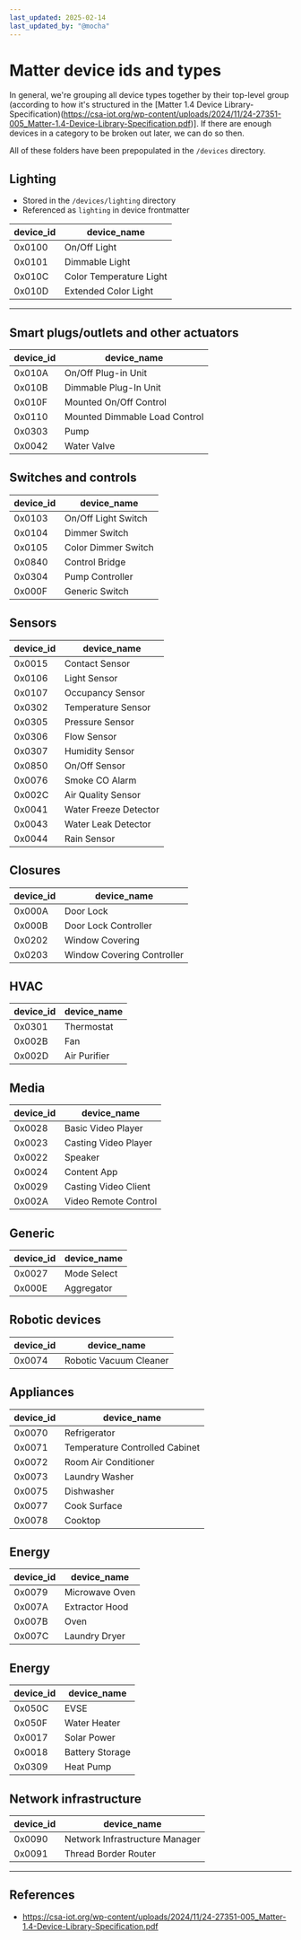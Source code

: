 ```yaml
---
last_updated: 2025-02-14
last_updated_by: "@mocha"
---
```


# Matter device ids and types

In general, we're grouping all device types together by their top-level group (according to how it's structured in the [Matter 1.4 Device Library-Specification)(https://csa-iot.org/wp-content/uploads/2024/11/24-27351-005_Matter-1.4-Device-Library-Specification.pdf)]. If there are enough devices in a category to be broken out later, we can do so then.

All of these folders have been prepopulated in the `/devices` directory.

## Lighting
- Stored in the `/devices/lighting` directory
- Referenced as `lighting` in device frontmatter

| device_id | device_name |
| ---       | ---         |
| 0x0100    | On/Off Light |
| 0x0101    | Dimmable Light |
| 0x010C    | Color Temperature Light |
| 0x010D    | Extended Color Light |

---

## Smart plugs/outlets and other actuators
| device_id | device_name |
| ---       | ---         |
| 0x010A    | On/Off Plug-in Unit |
| 0x010B    | Dimmable Plug-In Unit |
| 0x010F    | Mounted On/Off Control |
| 0x0110    | Mounted Dimmable Load Control |
| 0x0303    | Pump |
| 0x0042    | Water Valve |

## Switches and controls
| device_id | device_name |
| ---       | ---         |
| 0x0103    | On/Off Light Switch |
| 0x0104    | Dimmer Switch |
| 0x0105    | Color Dimmer Switch |
| 0x0840    | Control Bridge |
| 0x0304    | Pump Controller |
| 0x000F    | Generic Switch | 

## Sensors
| device_id | device_name |
| ---       | ---         |
| 0x0015    | Contact Sensor |
| 0x0106    | Light Sensor |
| 0x0107    | Occupancy Sensor |
| 0x0302    | Temperature Sensor |
| 0x0305    | Pressure Sensor |
| 0x0306    | Flow Sensor |
| 0x0307    | Humidity Sensor |
| 0x0850    | On/Off Sensor |
| 0x0076    | Smoke CO Alarm |
| 0x002C    | Air Quality Sensor |
| 0x0041    | Water Freeze Detector |
| 0x0043    | Water Leak Detector |
| 0x0044    | Rain Sensor |

## Closures
| device_id | device_name |
| ---       | ---         |
| 0x000A    | Door Lock |
| 0x000B    | Door Lock Controller |
| 0x0202    | Window Covering |
| 0x0203    | Window Covering Controller |

## HVAC
| device_id | device_name |
| ---       | ---         |
| 0x0301    | Thermostat |
| 0x002B    | Fan |
| 0x002D    | Air Purifier |

## Media
| device_id | device_name |
| ---       | ---         |
| 0x0028    | Basic Video Player |
| 0x0023    | Casting Video Player |
| 0x0022    | Speaker |
| 0x0024    | Content App |
| 0x0029    | Casting Video Client |
| 0x002A    | Video Remote Control |

## Generic
| device_id | device_name |
| ---       | ---         |
| 0x0027    | Mode Select |
| 0x000E    | Aggregator |

## Robotic devices
| device_id | device_name |
| ---       | ---         |
| 0x0074    | Robotic Vacuum Cleaner |

## Appliances
| device_id | device_name |
| ---       | ---         |
| 0x0070    | Refrigerator |
| 0x0071    | Temperature Controlled Cabinet |
| 0x0072    | Room Air Conditioner |
| 0x0073    | Laundry Washer |
| 0x0075    | Dishwasher |
| 0x0077    | Cook Surface |
| 0x0078    | Cooktop | 

## Energy
| device_id | device_name |
| ---       | ---         |
| 0x0079    | Microwave Oven |
| 0x007A    | Extractor Hood |
| 0x007B    | Oven |
| 0x007C    | Laundry Dryer |

## Energy
| device_id | device_name |
| ---       | ---         |
| 0x050C    | EVSE |
| 0x050F    | Water Heater |
| 0x0017    | Solar Power |
| 0x0018    | Battery Storage |
| 0x0309    | Heat Pump |

## Network infrastructure
| device_id | device_name |
| ---       | ---         |
| 0x0090    | Network Infrastructure Manager |
| 0x0091    | Thread Border Router |


---

## References

- https://csa-iot.org/wp-content/uploads/2024/11/24-27351-005_Matter-1.4-Device-Library-Specification.pdf